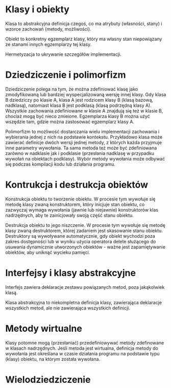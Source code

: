 # Klasy i obiekty

Klasa to abstrakcyjna definicja czegoś, co ma atrybuty (własności, stany) i wzorce zachowań (metody, możliwości).

Obiekt to konkretny egzemplarz klasy, który ma własny stan niepowiązany ze stanami innych egzemplarzy tej klasy.

Hermetyzacja to ukrywanie szczegółów implementacji.

# Dziedziczenie i polimorfizm

Dziedziczenie polega na tym, że można zdefiniować klasę jako zmodyfikowaną lub bardziej wyspecjalizowaną wersję innej klasy.
Gdy klasa B dziedziczy po klasie A, klasa A jest rodzicem klasy B (klasą bazową, nadklasą), natomiast klasa B jest podklasą (klasą podrzędną klasy A).
Wszystkie zachowania zdefiniowane w klasie A znajdują się też w klasie B, chociaż mogą być nieco zmieione. Egzemplarza klasy B można użyć wszędzie tam, gdzie można zastosować egzemplarz klasy A.

Polimorfizm to możliwość dostarczania wielu implementacji zachowania i wybierania jednej z nich na podstawie kontekstu. Przykładowo klasa może zawierać definicje dwóch wersji jednej metody,
z których każda przyjmuje inne parametry wywołania. Ta sama metoda też może być zdefiniowana zarówno w nadklasie jak i podklasie (przesłania nadklasę w przypadku wywołań na obiektach podklasy).
Wybór metody wywołania może odbywać się podczas kompilacji kodu lub działania programu.

# Kontrukcja i destrukcja obiektów

Konstrukcja obiektu to tworzenie obiektu. W procesie tym wywołuje się metodę klasy zwaną konstruktorem, który inicjuje stan obiektu, co zazwyczaj wymaga wywołania (jawnie lub niejawnie) konstruktorów klas nadrzędnych, aby te zainicjowały swoją część stanu obiektu.

Destrukcja obiektu to jego niszczenie. W procesie tym wywołuje się metodę klasy zwaną destruktorem, której zadaniem jest skasowanie stanu obiektu. Destruktory są wywoływane automatycznie, gdy obiekt wychodzi poza zakres dostępności lub w wyniku użycia operatora delete służącego do usuwania dynamicznie utworzonych obiektów - ważne jest zapamiętywanie obiektów, aby uniknąć wycieku pamięci.

# Interfejsy i klasy abstrakcyjne

Interfejs zawiera deklaracje zestawu powiązanych metod, poza jakąkolwiek klasą.

Klasa abstrakcyjna to niekompletna definicja klasy, zawierająca deklaracje wszystkich metod, ale nie zawierająca wszystkich definicji.

# Metody wirtualne

Klasy potomne mogą (przesłaniać) przedefiniowywać metody zdefinowane w klasach nadrzędnych. Jeśli metoda jest wirtualna, definicja metody do wywołania jest określana w czasie działania programu na podstawie typu (klasy) obiektu, na którym została wywołana.

# Wielodziedziczenie
